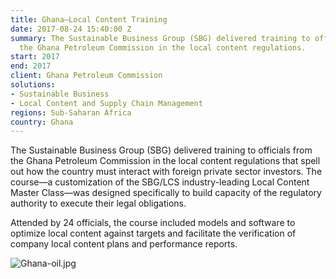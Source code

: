 ```yaml
---
title: Ghana—Local Content Training
date: 2017-08-24 15:40:00 Z
summary: The Sustainable Business Group (SBG) delivered training to officials from
  the Ghana Petroleum Commission in the local content regulations.
start: 2017
end: 2017
client: Ghana Petroleum Commission
solutions:
- Sustainable Business
- Local Content and Supply Chain Management
regions: Sub-Saharan Africa
country: Ghana
---
```


The Sustainable Business Group (SBG) delivered training to officials from the Ghana Petroleum Commission in the local content regulations that spell out how the country must interact with foreign private sector investors. The course—a customization of the SBG/LCS industry-leading Local Content Master Class—was designed specifically to build capacity of the regulatory authority to execute their legal obligations. 

Attended by 24 officials, the course included models and software to optimize local content against targets and facilitate the verification of company local content plans and performance reports. 

![Ghana-oil.jpg](/uploads/Ghana-oil.jpg)